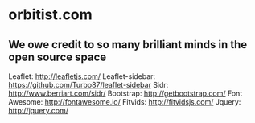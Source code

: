 orbitist.com
==================

## We owe credit to so many brilliant minds in the open source space
Leaflet: http://leafletjs.com/
Leaflet-sidebar: https://github.com/Turbo87/leaflet-sidebar
Sidr: http://www.berriart.com/sidr/
Bootstrap: http://getbootstrap.com/
Font Awesome: http://fontawesome.io/
Fitvids: http://fitvidsjs.com/
Jquery: http://jquery.com/

